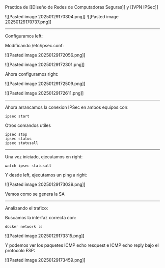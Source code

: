 Practica de [[Diseño de Redes de Computadoras Seguras]] y [[VPN IPSec]]

![[Pasted image 20250129170304.png]]
![[Pasted image 20250129170737.png]]

---

Configuramos left:

Modificando /etc/ipsec.conf:

![[Pasted image 20250129172056.png]]

![[Pasted image 20250129172301.png]]

Ahora configuramos right:

![[Pasted image 20250129172509.png]]

![[Pasted image 20250129172611.png]]

---

Ahora arrancamos la conexion IPSec en ambos equipos con:

```
ipsec start
```

Otros comandos utiles

```
ipsec stop
ipsec status
ipsec statusall
```

---

Una vez iniciado, ejecutamos en right:

```
watch ipsec statusall
```

Y desde left, ejecutamos un ping a right:

![[Pasted image 20250129173039.png]]

Vemos como se genera la SA

---

Analizando el trafico:

Buscamos la interfaz correcta con:

```
docker network ls
```

![[Pasted image 20250129173315.png]]

Y podemos ver los paquetes ICMP echo resquest e ICMP echo reply bajo el protocolo ESP:

![[Pasted image 20250129173459.png]]